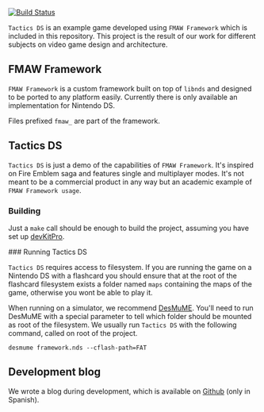 [![Build Status](https://magnum-ci.com/status/ec748ea24dd8096d90e6b94241cf6151.png)](https://magnum-ci.com/public/4c98e728354f98f9761b/builds)



`Tactics DS` is an example game developed using `FMAW Framework` which is included in this repository. This project is the result of our work for different subjects on video game design and architecture.

## FMAW Framework

`FMAW Framework` is a custom framework built on top of `libnds` and designed to be ported to any platform easily. Currently there is only available an implementation for Nintendo DS.

Files prefixed `fmaw_` are part of the framework.

## Tactics DS

`Tactics DS` is just a demo of the capabilities of `FMAW Framework`. It's inspired on Fire Emblem saga and features single and multiplayer modes. It's not meant to be a commercial product in any way but an academic example of `FMAW Framework usage`.

### Building

Just a `make` call should be enough to build the project, assuming you have set up [devKitPro](http://devkitpro.org).

### Running Tactics DS

`Tactics DS` requires access to filesystem. If you are running the game on a Nintendo DS with a flashcard you should ensure that at the root of the flashcard filesystem exists a folder named `maps` containing the maps of the game, otherwise you wont be able to play it.

When running on a simulator, we recommend [DesMuME](http://www.desmume.com/). You'll need to run DesMuME with a special parameter to tell which folder should be mounted as root of the filesystem. We usually run `Tactics DS` with the following command, called on root of the project.

````
desmume framework.nds --cflash-path=FAT
````

## Development blog

We wrote a blog during development, which is available on [Github](http://sumolari.github.io/TacticsDS) (only in Spanish).